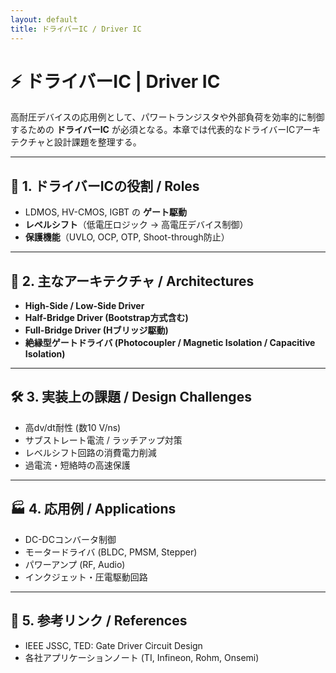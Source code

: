 ```yaml
---
layout: default
title: ドライバーIC / Driver IC
---
```


# ⚡ ドライバーIC | Driver IC

高耐圧デバイスの応用例として、パワートランジスタや外部負荷を効率的に制御するための **ドライバーIC** が必須となる。本章では代表的なドライバーICアーキテクチャと設計課題を整理する。

---

## 📌 1. ドライバーICの役割 / Roles
- LDMOS, HV-CMOS, IGBT の **ゲート駆動**  
- **レベルシフト**（低電圧ロジック → 高電圧デバイス制御）  
- **保護機能**（UVLO, OCP, OTP, Shoot-through防止）  

---

## 🔋 2. 主なアーキテクチャ / Architectures
- **High-Side / Low-Side Driver**  
- **Half-Bridge Driver (Bootstrap方式含む)**  
- **Full-Bridge Driver (Hブリッジ駆動)**  
- **絶縁型ゲートドライバ (Photocoupler / Magnetic Isolation / Capacitive Isolation)**  

---

## 🛠 3. 実装上の課題 / Design Challenges
- 高dv/dt耐性 (数10 V/ns)  
- サブストレート電流 / ラッチアップ対策  
- レベルシフト回路の消費電力削減  
- 過電流・短絡時の高速保護  

---

## 🏭 4. 応用例 / Applications
- DC-DCコンバータ制御  
- モータードライバ (BLDC, PMSM, Stepper)  
- パワーアンプ (RF, Audio)  
- インクジェット・圧電駆動回路  

---

## 🔗 5. 参考リンク / References
- IEEE JSSC, TED: Gate Driver Circuit Design  
- 各社アプリケーションノート (TI, Infineon, Rohm, Onsemi)  
